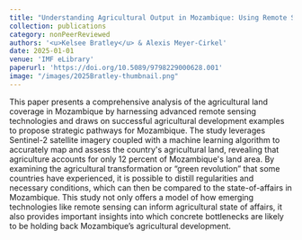 ```yaml
---
title: "Understanding Agricultural Output in Mozambique: Using Remote Sensing to Initiate a Discussion on Development"
collection: publications
category: nonPeerReviewed
authors: '<u>Kelsee Bratley</u> & Alexis Meyer-Cirkel'
date: 2025-01-01
venue: 'IMF eLibrary'
paperurl: 'https://doi.org/10.5089/9798229000628.001'
image: "/images/2025Bratley-thumbnail.png"
---
```


This paper presents a comprehensive analysis of the agricultural land coverage in Mozambique by harnessing advanced remote sensing technologies and draws on successful agricultural development examples to propose strategic pathways for Mozambique. The study leverages Sentinel-2 satellite imagery coupled with a machine learning algorithm to accurately map and assess the country's agricultural land, revealing that agriculture accounts for only 12 percent of Mozambique's land area. By examining the agricultural transformation or “green revolution” that some countries have experienced, it is possible to distill regularities and necessary conditions, which can then be compared to the state-of-affairs in Mozambique. This study not only offers a model of how emerging technologies like remote sensing can inform agricultural state of affairs, it also provides important insights into which concrete bottlenecks are likely to be holding back Mozambique’s agricultural development.
